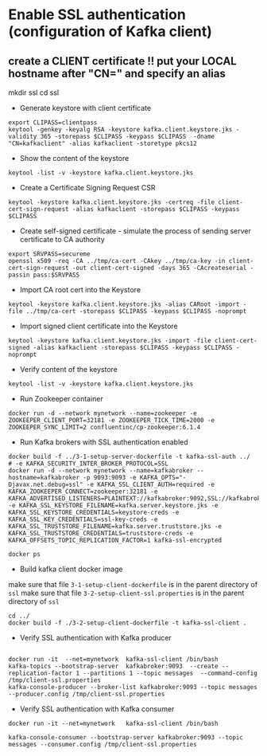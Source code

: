 # Enable SSL authentication (configuration of Kafka client)

## create a CLIENT certificate !! put your LOCAL hostname after "CN=" and specify an alias

mkdir ssl
cd ssl

* Generate keystore with client certificate

```text
export CLIPASS=clientpass
keytool -genkey -keyalg RSA -keystore kafka.client.keystore.jks -validity 365 -storepass $CLIPASS -keypass $CLIPASS  -dname "CN=kafkaclient" -alias kafkaclient -storetype pkcs12

```

* Show the content of the keystore
```text
keytool -list -v -keystore kafka.client.keystore.jks
```

* Create a Certificate Signing Request CSR

```text
keytool -keystore kafka.client.keystore.jks -certreq -file client-cert-sign-request -alias kafkaclient -storepass $CLIPASS -keypass $CLIPASS
```

* Create self-signed certificate - simulate the process of sending server certificate to CA authority

```text
export SRVPASS=secureme
openssl x509 -req -CA ../tmp/ca-cert -CAkey ../tmp/ca-key -in client-cert-sign-request -out client-cert-signed -days 365 -CAcreateserial -passin pass:$SRVPASS
```

* Import CA root cert into the Keystore
```text
keytool -keystore kafka.client.keystore.jks -alias CARoot -import -file ../tmp/ca-cert -storepass $CLIPASS -keypass $CLIPASS -noprompt
```

* Import signed client certificate into the Keystore
```text
keytool -keystore kafka.client.keystore.jks -import -file client-cert-signed -alias kafkaclient -storepass $CLIPASS -keypass $CLIPASS -noprompt
```

* Verify content of the keystore
```text
keytool -list -v -keystore kafka.client.keystore.jks
```

* Run Zookeeper container
```text
docker run -d --network mynetwork --name=zookeeper -e ZOOKEEPER_CLIENT_PORT=32181 -e ZOOKEEPER_TICK_TIME=2000 -e ZOOKEEPER_SYNC_LIMIT=2 confluentinc/cp-zookeeper:6.1.4
```

* Run Kafka brokers with SSL authentication enabled

```text
docker build -f ../3-1-setup-server-dockerfile -t kafka-ssl-auth ../
# -e KAFKA_SECURITY_INTER_BROKER_PROTOCOL=SSL 
docker run -d --network mynetwork --name=kafkabroker --hostname=kafkabroker -p 9093:9093 -e KAFKA_OPTS="-Djavax.net.debug=ssl" -e KAFKA_SSL_CLIENT_AUTH=required -e KAFKA_ZOOKEEPER_CONNECT=zookeeper:32181 -e KAFKA_ADVERTISED_LISTENERS=PLAINTEXT://kafkabroker:9092,SSL://kafkabroker:9093 -e KAFKA_SSL_KEYSTORE_FILENAME=kafka.server.keystore.jks -e KAFKA_SSL_KEYSTORE_CREDENTIALS=keystore-creds -e KAFKA_SSL_KEY_CREDENTIALS=ssl-key-creds -e KAFKA_SSL_TRUSTSTORE_FILENAME=kafka.server.truststore.jks -e KAFKA_SSL_TRUSTSTORE_CREDENTIALS=truststore-creds -e KAFKA_OFFSETS_TOPIC_REPLICATION_FACTOR=1 kafka-ssl-encrypted 

docker ps

```

* Build kafka client docker image

make sure that file `3-1-setup-client-dockerfile` is in the parent directory of `ssl`
make sure that file `3-2-setup-client-ssl.properties` is in the parent directory of `ssl`

```text
cd ../
docker build -f ./3-2-setup-client-dockerfile -t kafka-ssl-client .
```


* Verify SSL authentication with Kafka producer

```text

docker run -it  --net=mynetwork  kafka-ssl-client /bin/bash
kafka-topics --bootstrap-server  kafkabroker:9093  --create --replication-factor 1 --partitions 1 --topic messages  --command-config /tmp/client-ssl.properties
kafka-console-producer --broker-list kafkabroker:9093 --topic messages --producer.config /tmp/client-ssl.properties

```

* Verify SSL authentication with Kafka consumer

```text
docker run -it --net=mynetwork   kafka-ssl-client /bin/bash

kafka-console-consumer --bootstrap-server kafkabroker:9093 --topic messages --consumer.config /tmp/client-ssl.properties

```

